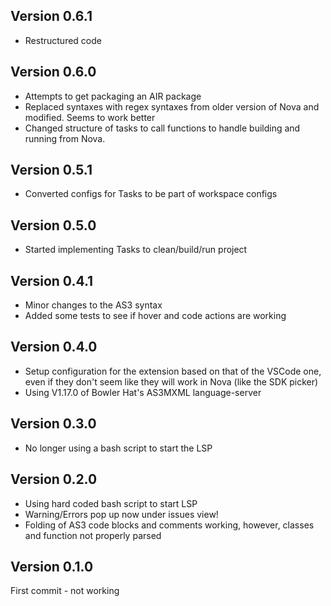 ## Version 0.6.1

* Restructured code

## Version 0.6.0

* Attempts to get packaging an AIR package
* Replaced syntaxes with regex syntaxes from older version of Nova and modified. Seems to work better
* Changed structure of tasks to call functions to handle building and running from Nova.

## Version 0.5.1

* Converted configs for Tasks to be part of workspace configs

## Version 0.5.0

* Started implementing Tasks to clean/build/run project

## Version 0.4.1

* Minor changes to the AS3 syntax
* Added some tests to see if hover and code actions are working

## Version 0.4.0

* Setup configuration for the extension based on that of the VSCode one, even if they don't seem like they will work in Nova (like the SDK picker)
* Using V1.17.0 of Bowler Hat's AS3MXML language-server

## Version 0.3.0

* No longer using a bash script to start the LSP

## Version 0.2.0

* Using hard coded bash script to start LSP
* Warning/Errors pop up now under issues view!
* Folding of AS3 code blocks and comments working, however, classes and function not properly parsed

## Version 0.1.0

First commit - not working
